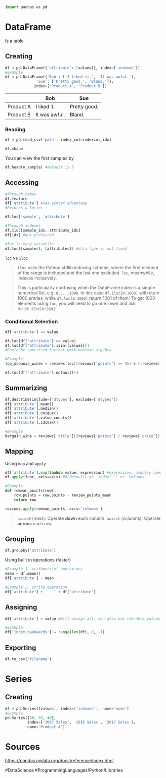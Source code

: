 ```python
import pandas as pd
```
# DataFrame
Is a table

## Creating
```python
df = pd.DataFrame({'attribute': [values]}, index=['indexes'])
#Example
df = pd.DataFrame({'Bob': ['I liked it.', 'It was awful.'], 
              'Sue': ['Pretty good.', 'Bland.']},
             index=['Product A', 'Product B'])
```

|           | Bob           | Sue          |
| --------- | ------------- | ------------ |
| Product A | I liked it.   | Pretty good. |
| Product B | It was awful. | Bland.       |
### Reading
```python
df = pd.read_csv('path', index_col=indexcol_idx)
```

```python
df.shape
```

You can view the first samples by
```python
df.head(n_sample) #default is 5
```

## Accessing

```python
#Through names
df.feature
df['attribute'] #Has syntax advantage
#Returns a Series

df.loc['sample', 'attribute']

#Through indexes
df.iloc[sample_idx, attribute_idx]
df[idx] #Not preferred

#loc is very versatile
df.loc[[samples], [attributes]] #data type is not fixed
```

`loc` vs `iloc`
>`iloc` uses the Python stdlib indexing scheme, where the first element of the range is included and the last one excluded. `loc`, meanwhile, indexes inclusively.
>
>This is particularly confusing when the DataFrame index is a simple numerical list, e.g. `0,...,1000`. In this case `df.iloc[0:1000]` will return 1000 entries, while `df.loc[0:1000]` return 1001 of them! To get 1000 elements using `loc`, you will need to go one lower and ask for `df.iloc[0:999]`.
### Conditional Selection
```python
df['attribute'] == value

df.loc[df['attribute'] == value]
df.loc[df['attribute'].isin([values])]
#Could be specified further with boolean algebra

#Example
top_oceania_wines = reviews.loc[(reviews['points'] >= 95) & ((reviews['country'] == 'Australia') | (reviews['country'] == 'New Zealand'))]

df.loc[df['attribute'].notnull()]
```

## Summarizing
```python
df.describe(include=['dtypes'], exclude=['dtypes'])
df['attribute'].mean()
df['attribute'].median()
df['attribute'].unique()
df['attribute'].value_counts()
df['attribute'].idxmax()

#Example
bargain_wine = reviews['title'][(reviews['points'] / reviews['price']).idxmax()]
```

## Mapping

Using `map` and `apply`
```python
df['attribute'].map(lambda value: expression) #expression, usually operations on the value
df.apply(func, axis=axis) #0(default) or ‘index’, 1 or ‘columns’

#Example
def remean_points(row):
    row.points = row.points - review_points_mean
    return row

reviews.apply(remean_points, axis='columns')
```
>`axis=0` (rows): Operate **down** each column.
>`axis=1` (columns): Operate **across** each row.

## Grouping
```python
df.groupby('attribute')
```

Using built in operations (faster)
```python
#Example 1, arithmetical operations
mean = df.mean()
df['attribute'] - mean

#Example 2, string operation
df['attribute'] + ' - ' + df['attribute']
```
## Assigning
```python
df['attribute'] = value #Will assign all, can also use iterable values

#Example
df['index_backwards'] = range(len(df), 0, -1)
```
## Exporting
```python
df.to_csv('filename')
```
# Series
## Creating
```python
df = pd.Series([values], index=['indexes'], name='name')
#Example
pd.Series([30, 35, 40],
		  index=['2015 Sales', '2016 Sales', '2017 Sales'],
		  name='Product A')
```

# Sources
https://pandas.pydata.org/docs/reference/index.html

#DataScience
#ProgrammingLanguages/Python/Libraries